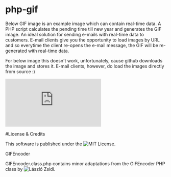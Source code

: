 # php-gif
Below GIF image is an example image which can contain real-time data. A PHP script calculates the pending time till new year and generates the GIF image. An ideal solution for sending e-mails with real-time data to customers. E-mail clients give you the opportunity to load images by URL and so everytime the client re-opens the e-mail message, the GIF will be re-generated with real-time data.

For below image this doesn't work, unfortunately, cause github downloads the image and stores it. E-mail clients, however, do load the images directly from source :)

![Live countdown to new year](http://only-media.nl/gif/gif.php)

#License & Credits

This software is published under the ![MIT License](https://en.wikipedia.org/wiki/MIT_License).

GIFEncoder

GIFEncoder.class.php contains minor adaptations from the GIFEncoder PHP class by ![László Zsidi](http://gifs.hu).
